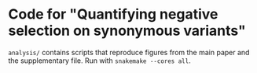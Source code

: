 # Code for "Quantifying negative selection on synonymous variants"

`analysis/` contains scripts that reproduce figures from the main paper and the supplementary file. Run with `snakemake --cores all`.
